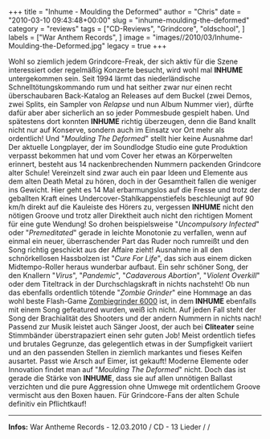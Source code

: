 +++
title = "Inhume - Moulding the Deformed"
author = "Chris"
date = "2010-03-10 09:43:48+00:00"
slug = "inhume-moulding-the-deformed"
category = "reviews"
tags = ["CD-Reviews", "Grindcore", "oldschool", ]
labels = ["War Anthem Records", ]
image = "images//2010/03/Inhume-Moulding-the-Deformed.jpg"
legacy = true
+++

Wohl so ziemlich jedem Grindcore-Freak, der sich aktiv für die Szene interessiert oder regelmäßig Konzerte besucht, wird wohl mal **INHUME** untergekommen sein. Seit 1994 lärmt das niederländische Schnelltötungskommando rum und hat seither zwar nur einen recht überschaubaren Back-Katalog an Releases auf dem Buckel (zwei Demos, zwei Splits, ein Sampler von _Relapse_ und nun Album Nummer vier), dürfte dafür aber aber sicherlich an so jeder Pommesbude gespielt haben. Und spätestens dort konnten **INHUME** richtig überzeugen, denn die Band knallt nicht nur auf Konserve, sondern auch im Einsatz vor Ort mehr als ordentlich!
Und "_Moulding The Deformed_" stellt hier keine Ausnahme dar! Der aktuelle Longplayer, der im Soundlodge Studio eine gute Produktion verpasst bekommen hat und vom Cover her etwas an Körperwelten erinnert, besteht aus 14 nackenbrechenden Nummern packenden Grindcore alter Schule! Vereinzelt sind zwar auch ein paar Ideen und Elemente aus dem alten Death Metal zu hören, doch in der Gesamtheit fallen die weniger ins Gewicht. Hier geht es 14 Mal erbarmungslos auf die Fresse und trotz der geballten Kraft eines Undercover-Stahlkappenstiefels beschleunigt auf 90 km/h direkt auf die Kauleiste des Hörers zu, vergessen **INHUME** nicht den nötigen Groove und trotz aller Direktheit auch nicht den richtigen Moment für eine gute Wendung! So drohen beispielsweise "_Uncompulsory Infected_" oder "_Premeditated_" gerade in leichte Monotonie zu verfallen, wenn auf einmal ein neuer, überraschender Part das Ruder noch rumreißt und den Song richtig geschickt aus der Affaire zieht!
Ausnahme in all den schnörkellosen Hassbolzen ist "_Cure For Life_", das sich aus einem dicken Midtempo-Roller heraus wunderbar aufbaut. Ein sehr schöner Song, der den Knallern "_Virus_", "_Pandemic_", "_Cadaverous Abortion_", "_Violent Overkill_" oder dem Titeltrack in der Durchschlagskraft in nichts nachsteht! Ob nun das ebenfalls ordentlich tötende "_Zombie Grinder_" eine Hommage an das wohl beste Flash-Game <a href="http://www.viceland.com/se/v2n2/htdocs/zombiegrinder60000.php">Zombiegrinder 6000</a> ist, in dem **INHUME** ebenfalls mit einem Song gefeatured wurden, weiß ich nicht. Auf jeden Fall steht der Song der Brachialität des Shooters und der andern Nummern in nichts nach!
Passend zur Musik leistet auch Sänger Joost, der auch bei **Cliteater** seine Stimmbänder überstrapaziert einen sehr guten Job! Meist ordentlich tiefes und brutales Gegrunze, das gelegentlich etwas in der Sumpfigkeit variiert und an den passenden Stellen in ziemlich markantes und fieses Keifen ausartet. Passt wie Arsch auf Eimer, ist gekauft!
Moderne Elemente oder Innovation findet man auf "_Moulding The Deformed_" nicht. Doch das ist gerade die Stärke von **INHUME**, dass sie auf allen unnötigen Ballast verzichten und die pure Aggression ohne Umwege mit ordentlichem Groove vermischt aus den Boxen hauen. Für Grindcore-Fans der alten Schule definitiv ein Pflichtkauf!





---
**Infos:**
War Antheme Records - 12.03.2010 / 
CD - 13 Lieder / / 
